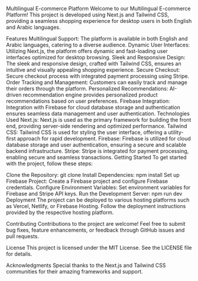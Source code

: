 Multilingual E-commerce Platform
Welcome to our Multilingual E-commerce Platform! This project is developed using Next.js and Tailwind CSS, providing a seamless shopping experience for desktop users in both English and Arabic languages.

Features
Multilingual Support: The platform is available in both English and Arabic languages, catering to a diverse audience.
Dynamic User Interfaces: Utilizing Next.js, the platform offers dynamic and fast-loading user interfaces optimized for desktop browsing.
Sleek and Responsive Design: The sleek and responsive design, crafted with Tailwind CSS, ensures an intuitive and visually appealing shopping experience.
Secure Checkout: Secure checkout process with integrated payment processing using Stripe.
Order Tracking and Management: Customers can easily track and manage their orders through the platform.
Personalized Recommendations: AI-driven recommendation engine provides personalized product recommendations based on user preferences.
Firebase Integration: Integration with Firebase for cloud database storage and authentication ensures seamless data management and user authentication.
Technologies Used
Next.js: Next.js is used as the primary framework for building the front end, providing server-side rendering and optimized performance.
Tailwind CSS: Tailwind CSS is used for styling the user interface, offering a utility-first approach for rapid development.
Firebase: Firebase is utilized for cloud database storage and user authentication, ensuring a secure and scalable backend infrastructure.
Stripe: Stripe is integrated for payment processing, enabling secure and seamless transactions.
Getting Started
To get started with the project, follow these steps:

Clone the Repository: git clone <repository-url>
Install Dependencies: npm install
Set up Firebase Project: Create a Firebase project and configure Firebase credentials.
Configure Environment Variables: Set environment variables for Firebase and Stripe API keys.
Run the Development Server: npm run dev
Deployment
The project can be deployed to various hosting platforms such as Vercel, Netlify, or Firebase Hosting. Follow the deployment instructions provided by the respective hosting platform.

Contributing
Contributions to the project are welcome! Feel free to submit bug fixes, feature enhancements, or feedback through GitHub issues and pull requests.

License
This project is licensed under the MIT License. See the LICENSE file for details.

Acknowledgments
Special thanks to the Next.js and Tailwind CSS communities for their amazing frameworks and support.

